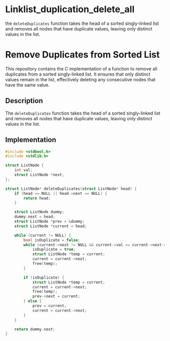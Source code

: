 # Linklist_duplication_delete_all
the `deleteDuplicates` function takes the head of a sorted singly-linked list and removes all nodes that have duplicate values, leaving only distinct values in the list.  
# Remove Duplicates from Sorted List

This repository contains the C implementation of a function to remove all duplicates from a sorted singly-linked list. It ensures that only distinct values remain in the list, effectively deleting any consecutive nodes that have the same value.

## Description

The `deleteDuplicates` function takes the head of a sorted singly-linked list and removes all nodes that have duplicate values, leaving only distinct values in the list.

## Implementation

```c
#include <stdbool.h>
#include <stdlib.h>

struct ListNode {
    int val;
    struct ListNode *next;
};

struct ListNode* deleteDuplicates(struct ListNode* head) {
    if (head == NULL || head->next == NULL) {
        return head;
    }

    struct ListNode dummy;
    dummy.next = head;
    struct ListNode *prev = &dummy;
    struct ListNode *current = head;

    while (current != NULL) {
        bool isDuplicate = false;
        while (current->next != NULL && current->val == current->next->val) {
            isDuplicate = true;
            struct ListNode *temp = current;
            current = current->next;
            free(temp);
        }

        if (isDuplicate) {
            struct ListNode *temp = current;
            current = current->next;
            free(temp);
            prev->next = current;
        } else {
            prev = current;
            current = current->next;
        }
    }

    return dummy.next;
}

